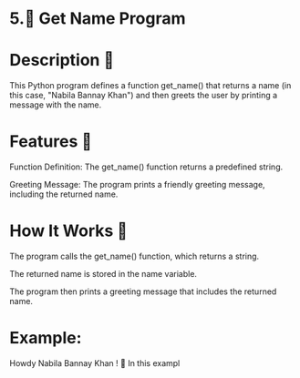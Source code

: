 # 5.📝 Get Name Program
# Description 📜
This Python program defines a function get_name() that returns a name (in this case, "Nabila Bannay Khan") and then greets the user by printing a message with the name.

# Features 🎯
Function Definition: The get_name() function returns a predefined string.

Greeting Message: The program prints a friendly greeting message, including the returned name.

# How It Works 🔄
The program calls the get_name() function, which returns a string.

The returned name is stored in the name variable.

The program then prints a greeting message that includes the returned name.

# Example:

Howdy Nabila Bannay Khan ! 🤠
In this exampl